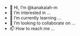 - 👋 Hi, I’m @kanakaiah-m
- 👀 I’m interested in ...
- 🌱 I’m currently learning ...
- 💞️ I’m looking to collaborate on ...
- 📫 How to reach me ...

<!---
kanakaiah-m/kanakaiah-m is a ✨ special ✨ repository because its `README.md` (this file) appears on your GitHub profile.
You can click the Preview link to take a look at your changes.
--->
